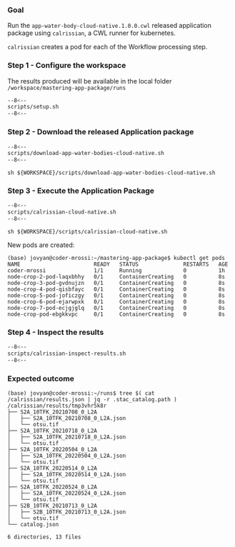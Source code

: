 ### Goal

Run the `app-water-body-cloud-native.1.0.0.cwl` released application package using `calrissian`, a CWL runner for kubernetes.

`calrissian` creates a pod for each of the Workflow processing step.

### Step 1 - Configure the workspace

The results produced will be available in the local folder `/workspace/mastering-app-package/runs`

```bash linenums="1" hl_lines="2-4" title="terminal"
--8<--
scripts/setup.sh
--8<--
```

### Step 2 - Download the released Application package

```bash
--8<--
scripts/download-app-water-bodies-cloud-native.sh
--8<--
```

```
sh ${WORKSPACE}/scripts/download-app-water-bodies-cloud-native.sh
```

### Step 3 - Execute the Application Package

```bash
--8<--
scripts/calrissian-cloud-native.sh
--8<--
```

```
sh ${WORKSPACE}/scripts/calrissian-cloud-native.sh
```

New pods are created:

```
(base) jovyan@coder-mrossi:~/mastering-app-package$ kubectl get pods
NAME                       READY   STATUS              RESTARTS   AGE
coder-mrossi               1/1     Running             0          1h
node-crop-2-pod-laqxbhhy   0/1     ContainerCreating   0          8s
node-crop-3-pod-gvdnujzn   0/1     ContainerCreating   0          8s
node-crop-4-pod-qisbfayc   0/1     ContainerCreating   0          8s
node-crop-5-pod-joficzgy   0/1     ContainerCreating   0          8s
node-crop-6-pod-ejarwpxk   0/1     ContainerCreating   0          8s
node-crop-7-pod-ecjgjglq   0/1     ContainerCreating   0          8s
node-crop-pod-ebgkkvpc     0/1     ContainerCreating   0          8s
```

### Step 4 - Inspect the results


```bash
--8<--
scripts/calrissian-inspect-results.sh
--8<--
```

### Expected outcome

```
(base) jovyan@coder-mrossi:~/runs$ tree $( cat /calrissian/results.json | jq -r .stac_catalog.path )
/calrissian/results/tmp3vhr5k8r
├── S2A_10TFK_20210708_0_L2A
│   ├── S2A_10TFK_20210708_0_L2A.json
│   └── otsu.tif
├── S2A_10TFK_20210718_0_L2A
│   ├── S2A_10TFK_20210718_0_L2A.json
│   └── otsu.tif
├── S2A_10TFK_20220504_0_L2A
│   ├── S2A_10TFK_20220504_0_L2A.json
│   └── otsu.tif
├── S2A_10TFK_20220514_0_L2A
│   ├── S2A_10TFK_20220514_0_L2A.json
│   └── otsu.tif
├── S2A_10TFK_20220524_0_L2A
│   ├── S2A_10TFK_20220524_0_L2A.json
│   └── otsu.tif
├── S2B_10TFK_20210713_0_L2A
│   ├── S2B_10TFK_20210713_0_L2A.json
│   └── otsu.tif
└── catalog.json

6 directories, 13 files
```